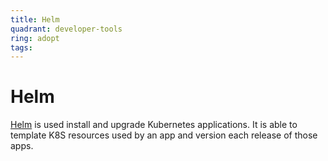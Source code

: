 ```yaml
---
title: Helm
quadrant: developer-tools
ring: adopt
tags:
---
```


# Helm

<a href="https://helm.sh/" target="_blank">Helm</a> is used install and upgrade Kubernetes applications. It is able to 
template K8S resources used by an app and version each release of those apps.
